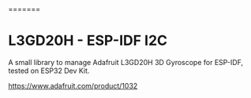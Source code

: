 =======
# L3GD20H - ESP-IDF I2C

A small library to manage Adafruit L3GD20H 3D Gyroscope for ESP-IDF, tested on ESP32 Dev Kit.

https://www.adafruit.com/product/1032
